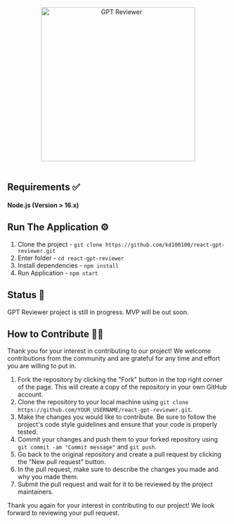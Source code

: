 <div align="center">
  <img src="https://images.ctfassets.net/a0typynlh1op/3UTTL0vbI27NhW7Gg00bSV/f89008cbade4458f1ccafae39ec10baa/logo.png?fl=progressive" alt="GPT Reviewer" style="width: 350px;" />
</div>

<br/>

## Requirements ✅

#### Node.js (Version > 16.x)

## Run The Application ⚙️

1. Clone the project - `git clone https://github.com/kd100100/react-gpt-reviewer.git`
2. Enter folder - `cd react-gpt-reviewer`
3. Install dependencies - `npm install`
4. Run Application - `npm start`

## Status 🚧

GPT Reviewer project is still in progress. MVP will be out soon.

## How to Contribute 👨‍💻

Thank you for your interest in contributing to our project! We welcome contributions from the community and are grateful for any time and effort you are willing to put in.

1. Fork the repository by clicking the "Fork" button in the top right corner of the page. This will create a copy of the repository in your own GitHub account.
2. Clone the repository to your local machine using `git clone https://github.com/YOUR_USERNAME/react-gpt-reviewer.git`.
3. Make the changes you would like to contribute. Be sure to follow the project's code style guidelines and ensure that your code is properly tested.
4. Commit your changes and push them to your forked repository using `git commit -am "Commit message"` and `git push`.
5. Go back to the original repository and create a pull request by clicking the "New pull request" button.
6. In the pull request, make sure to describe the changes you made and why you made them.
7. Submit the pull request and wait for it to be reviewed by the project maintainers.

Thank you again for your interest in contributing to our project! We look forward to reviewing your pull request.
